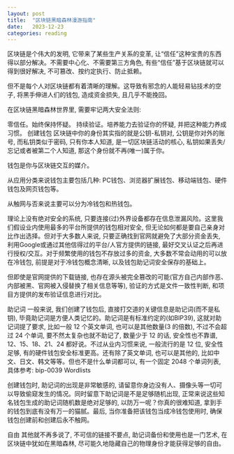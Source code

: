 ```yaml
---
layout: post
title:  "区块链黑暗森林漫游指南"
date:   2023-12-23
categories: reading
---
```


区块链是个伟大的发明, 它带来了某些生产关系的变革, 让“信任”这种宝贵的东西得以部分解决。不需要中心化、不需要第三方角色, 有些“信任”基于区块链就可以得到很好解决, 不可篡改、按约定执行、防止抵赖。

但不是每个人对区块链都有着清晰的理解。这导致有邪念的人能轻易钻技术的空子, 将黑手伸进人们的钱包, 造成资金损失, 且几乎不能挽回。

在区块链黑暗森林世界里, 需要牢记两大安全法则:

零信任。始终保持怀疑。
持续验证。培养能力去验证你的怀疑, 并把这种能力养成习惯。
创建钱包
区块链中你的身份其实指的就是公钥-私钥对, 公钥是你对外的账号, 而私钥类似于密码, 只有你本人知道, 是一切区块链活动的核心, 私钥如果丢失/忘记或者被第二个人知道, 那这个身份就不再(唯一)属于你。

钱包是你与区块链交互的媒介。

从应用分类来说钱包主要包括几种: PC钱包、浏览器扩展钱包、移动端钱包、硬件钱包及网页钱包等。

从触网与否来说主要可以分为冷钱包和热钱包。

理论上没有绝对安全的系统, 只要连接(过)外界设备都存在信息泄漏风险。这里我们假设业内使用最多的平台所提供的钱包相对安全, 但无论如何都是要自己亲身对比作出选择。但对于大多数人来说, 只要正确找到官网就避免了大部分资金丢失, 利用Google或通过其他信得过的平台/人官方提供的链接, 最好交叉认证之后再进行授权/交互。对于频繁使用的钱包不存放过多的资金, 大多数不常会动用的可以放在冷钱包, 前提是对于冷钱包概念清晰, 以及钱包助记词安全保存的基础上。

但即使是官网提供的下载链接, 也存在源头被完全篡改的可能(官方自己内部作恶、内部被黑、官网被入侵替换了相关信息等等), 验证的方式是文件一致性判断, 和项目方提供的发布验证信息进行对比。

助记词
一般来说, 我们创建了钱包后, 直接打交道的关键信息是助记词(而不是私钥), 毕竟助记词是方便人类记忆的。助记词是有标准约定的(如BIP39), 这就对助记词提了要求, 比如一般 12 个英文单词, 也可以是其他数量(3 的倍数), 不过不会超过 24 个单词, 要不然太复杂也就不助记了, 数量少于 12 的话, 安全性也不靠谱, 12、15、18、21、24 都好说。不过从业内习惯来说, 一般流行的是 12 位, 安全性足够, 有的硬件钱包安全标准更高。还有除了英文单词, 也可以是其他的, 比如中文、日文、韩文等等。但也不是什么单词都可以, 有一个固定 2048 个单词列表, 具体参考: bip-0039 Wordlists

创建钱包时, 助记词的出现是非常敏感的, 请留意你身边没有人、摄像头等一切可以导致偷窥发生的情况。同时留意下助记词是不是足够随机出现, 正常来说这些知名钱包生成的助记词随机数是绝对足够的, 以防万一呢？你真的很难知道, 拿到手的钱包到底有没有万一的猫腻。最后, 当你准备把该钱包当成冷钱包使用时, 确保钱包创建前和创建后永不触网。

自由
其他就不再多说了, 不可信的链接不要点, 助记词备份和使用也是一门艺术, 在区块链中犹如在黑暗森林, 尽可能久地隐藏自己的物理身份才能获得足够的自由。

